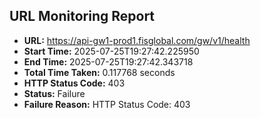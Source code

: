 ## URL Monitoring Report

- **URL:** https://api-gw1-prod1.fisglobal.com/gw/v1/health
- **Start Time:** 2025-07-25T19:27:42.225950
- **End Time:** 2025-07-25T19:27:42.343718
- **Total Time Taken:** 0.117768 seconds
- **HTTP Status Code:** 403
- **Status:** Failure
- **Failure Reason:** HTTP Status Code: 403
